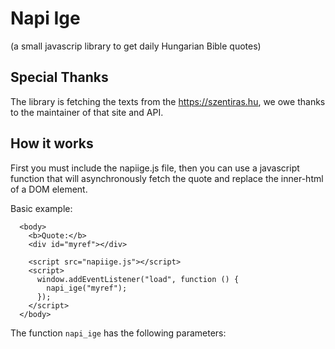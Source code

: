 # Napi Ige

(a small javascrip library to get daily Hungarian Bible quotes)

## Special Thanks

The library is fetching the texts from the https://szentiras.hu, we owe thanks to the maintainer of that site and API.

## How it works

First you must include the napiige.js file, then you can use a javascript function that will asynchronously fetch the quote and replace the inner-html of a DOM element.

Basic example:

```
  <body>
    <b>Quote:</b>
    <div id="myref"></div>

    <script src="napiige.js"></script>
    <script>
      window.addEventListener("load", function () {
        napi_ige("myref");
      });
    </script>
  </body>
```

The function `napi_ige` has the following parameters:
